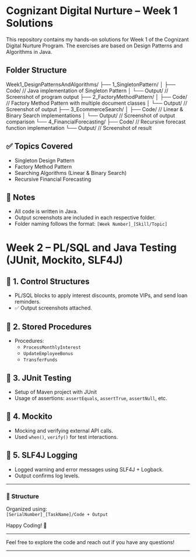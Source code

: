 # Cognizant Digital Nurture – Week 1 Solutions

This repository contains my hands-on solutions for Week 1 of the Cognizant Digital Nurture Program. The exercises are based on Design Patterns and Algorithms in Java.

##  Folder Structure
Week1_DesignPatternsAndAlgorithms/
├── 1_SingletonPattern/
│ ├── Code/ // Java implementation of Singleton Pattern
│ └── Output/ // Screenshot of program output
├── 2_FactoryMethodPattern/
│ ├── Code/ // Factory Method Pattern with multiple document classes
│ └── Output/ // Screenshot of output
├── 3_EcommerceSearch/
│ ├── Code/ // Linear & Binary Search implementations
│ └── Output/ // Screenshot of output comparison
└── 4_FinancialForecasting/
├── Code/ // Recursive forecast function implementation
└── Output/ // Screenshot of result 


## ✅ Topics Covered
- Singleton Design Pattern
- Factory Method Pattern
- Searching Algorithms (Linear & Binary Search)
- Recursive Financial Forecasting

## 📌 Notes
- All code is written in Java.
- Output screenshots are included in each respective folder.
- Folder naming follows the format: `[Week Number]_[Skill/Topic]`



# Week 2 – PL/SQL and Java Testing (JUnit, Mockito, SLF4J)

## 🔹 1. Control Structures
- PL/SQL blocks to apply interest discounts, promote VIPs, and send loan reminders.
- ✅ Output screenshots attached.

## 🔹 2. Stored Procedures
- Procedures:
  - `ProcessMonthlyInterest`
  - `UpdateEmployeeBonus`
  - `TransferFunds`

## 🔹 3. JUnit Testing
- Setup of Maven project with JUnit
- Usage of assertions: `assertEquals`, `assertTrue`, `assertNull`, etc.

## 🔹 4. Mockito
- Mocking and verifying external API calls.
- Used `when()`, `verify()` for test interactions.

## 🔹 5. SLF4J Logging
- Logged warning and error messages using SLF4J + Logback.
- Output confirms log levels.

---

### 📂 Structure
Organized using:  
`[SerialNumber]_[TaskName]/Code + Output`

Happy Coding! 🚀


---

Feel free to explore the code and reach out if you have any questions!

---

